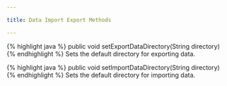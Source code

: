```yaml
---

title: Data Import Export Methods

---
```


{% highlight java %}
public void setExportDataDirectory(String directory)
{% endhighlight %}
Sets the default directory for exporting data.

{% highlight java %}
public void setImportDataDirectory(String directory)
{% endhighlight %}
Sets the default directory for importing data.